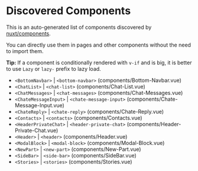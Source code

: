 # Discovered Components

This is an auto-generated list of components discovered by [nuxt/components](https://github.com/nuxt/components).

You can directly use them in pages and other components without the need to import them.

**Tip:** If a component is conditionally rendered with `v-if` and is big, it is better to use `Lazy` or `lazy-` prefix to lazy load.

- `<BottomNavbar>` | `<bottom-navbar>` (components/Bottom-Navbar.vue)
- `<ChatList>` | `<chat-list>` (components/Chat-List.vue)
- `<ChatMessages>` | `<chat-messages>` (components/Chat-Messages.vue)
- `<ChateMessageInput>` | `<chate-message-input>` (components/Chate-Message-Input.vue)
- `<ChateReply>` | `<chate-reply>` (components/Chate-Reply.vue)
- `<Contacts>` | `<contacts>` (components/Contacts.vue)
- `<HeaderPrivateChat>` | `<header-private-chat>` (components/Header-Private-Chat.vue)
- `<Header>` | `<header>` (components/Header.vue)
- `<ModalBlock>` | `<modal-block>` (components/Modal-Block.vue)
- `<NewPart>` | `<new-part>` (components/New-Part.vue)
- `<SideBar>` | `<side-bar>` (components/SideBar.vue)
- `<Stories>` | `<stories>` (components/Stories.vue)
